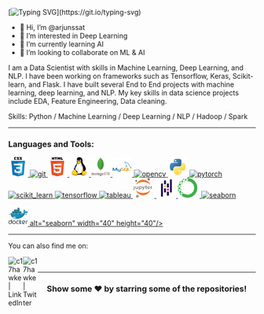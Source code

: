 [![Typing SVG](https://readme-typing-svg.demolab.com?font=Fira+Code&duration=3000&pause=1000&width=435&lines=Hi!;I+am+Arjun;I+love+to+create+%26+build+model's;that+last+on+CyberSpace.)](https://git.io/typing-svg)

- 👋 Hi, I’m @arjunssat
- 👀 I’m interested in Deep Learning
- 🌱 I’m currently learning AI
- 💞️ I’m looking to collaborate on ML & AI



I am a Data Scientist with skills in Machine Learning, Deep Learning, and NLP. I have been working on frameworks such as Tensorflow, Keras, Scikit-learn, and Flask. I have built several End to End projects with machine learning, deep learning, and NLP.
My key skills in data science projects include EDA, Feature Engineering, Data cleaning.


Skills: Python / Machine Learning / Deep Learning  / NLP / Hadoop / Spark 
<hr>
<h3 align="left">Languages and Tools:</h3>
<p align="left"> <a href="https://www.w3schools.com/css/" target="_blank"> <img src="https://raw.githubusercontent.com/devicons/devicon/master/icons/css3/css3-original-wordmark.svg" alt="css3" width="40" height="40"/> </a>  <a href="https://git-scm.com/" target="_blank"> <img src="https://www.vectorlogo.zone/logos/git-scm/git-scm-icon.svg" alt="git" width="40" height="40"/> </a><a href="https://www.w3.org/html/" target="_blank"> <img src="https://raw.githubusercontent.com/devicons/devicon/master/icons/html5/html5-original-wordmark.svg" alt="html5" width="40" height="40"/> </a> <a href="https://www.linux.org/" target="_blank"> <img src="https://raw.githubusercontent.com/devicons/devicon/master/icons/linux/linux-original.svg" alt="linux" width="40" height="40"/> </a> <a href="https://www.mongodb.com/" target="_blank"> <img src="https://raw.githubusercontent.com/devicons/devicon/master/icons/mongodb/mongodb-original-wordmark.svg" alt="mongodb" width="40" height="40"/> </a> <a href="https://www.mysql.com/" target="_blank"> <img src="https://raw.githubusercontent.com/devicons/devicon/master/icons/mysql/mysql-original-wordmark.svg" alt="mysql" width="40" height="40"/> </a> <a href="https://opencv.org/" target="_blank"> <img src="https://www.vectorlogo.zone/logos/opencv/opencv-icon.svg" alt="opencv" width="40" height="40"/> </a><a href="https://www.python.org" target="_blank"> <img src="https://raw.githubusercontent.com/devicons/devicon/master/icons/python/python-original.svg" alt="python" width="40" height="40"/> </a> <a href="https://pytorch.org/" target="_blank"> <img src="https://www.vectorlogo.zone/logos/pytorch/pytorch-icon.svg" alt="pytorch" width="40" height="40"/> </a> <a href="https://scikit-learn.org/" target="_blank"> <img src="https://upload.wikimedia.org/wikipedia/commons/0/05/Scikit_learn_logo_small.svg" alt="scikit_learn" width="40" height="40"/> </a> <a href="https://www.tensorflow.org" target="_blank"> <img src="https://www.vectorlogo.zone/logos/tensorflow/tensorflow-icon.svg" alt="tensorflow" width="40" height="40"/> </a><a href="https://www.tableau.com/"db/" target="_blank" rel="noreferrer"> <img src="https://camo.githubusercontent.com/ca068225c88633e9391b8bfc7a1dabeea5060afce88f6a126fb89c1ab18666d9/68747470733a2f2f70726f66696c696e61746f722e7269736861762e6465762f736b696c6c732d6173736574732f7461626c6561752e737667" alt="tableau" width="40" height="40"/> </a> <img src="https://github.com/devicons/devicon/blob/master/icons/jupyter/jupyter-original-wordmark.svg" title="Jupyter"  alt="Jupyter" width="40" height="40"/>&nbsp;<a href="https://pandas.pydata.org/" target="_blank" rel="noreferrer"> <img src="https://raw.githubusercontent.com/devicons/devicon/2ae2a900d2f041da66e950e4d48052658d850630/icons/pandas/pandas-original.svg" alt="pandas" width="40" height="40"/> </a> <img src="https://github.com/devicons/devicon/blob/master/icons/anaconda/anaconda-original.svg" title="Anaconda" alt="Anaconda" width="40" height="40"/>&nbsp<a href="https://seaborn.pydata.org/" target="_blank" rel="noreferrer"> <img src="https://seaborn.pydata.org/_images/logo-mark-lightbg.svg" alt="seaborn" width="40" height="40"/> </a><p align="left"> <img src="https://raw.githubusercontent.com/devicons/devicon/master/icons/docker/docker-original-wordmark.svg" title="Docker" alt="Anaconda" width="40" height="40"/><a href="https://www.docker.com/" target="_blank" rel="noreferrer"> alt="seaborn" width="40" height="40"/> </a><p align="left"> 



 </p>

</p>
<hr> 

You can also find me on:

[<img align="left" alt="c17hawke | LinkedIn" width="30px" src="https://img.icons8.com/color/48/000000/linkedin.png" />][linkedin]

[<img align="left" alt="c17hawke | Twitter" width="30px" src="https://raw.githubusercontent.com/rahulbanerjee26/githubAboutMeGenerator/main/icons/twitter.svg" />][twitter]
<br>

<hr>

[linkedin]: https://www.linkedin.com/in/arjun-satish-548611b0/
[twitter]: https://www.twitter.com/ArjunSatish1

 <div align="center">

<h3> Show some ❤️ by starring some of the repositories! </h3>

</div>


<!---
arjunssat/arjunssat is a ✨ special ✨ repository because its `README.md` (this file) appears on your GitHub profile.
You can click the Preview link to take a look at your changes.
--->
